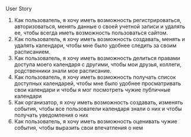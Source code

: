 User Story
1) Как пользователь,
я хочу иметь возможность регистрироваться, авторизоваться, менять данные о своей учетной записи и удалять ее,
чтобы всегда иметь возможность пользоваться сайтом.
2) Как пользователь,
я хочу иметь возможность создавать, менять и удалять календари,
чтобы мне было удобнее следить за своим расписанием.
3) Как пользователь,
я хочу иметь возможность делиться правами доступа моего календаря с другими,
чтобы мои друзья, коллеги, родственники знали мое расписание.
4) Как пользователь,
я хочу иметь возможность получать список доступных календарей,
чтобы мне было удобнее просматривать свои календари и чтобы я мог посмотреть чужие публичные календари
5) Как организатор,
я хочу иметь возможность создавать, изменять события,
чтобы все пользователи календаря знали о них и чтобы получать уведомления о них
6) Как пользователь,
я хочу иметь возможность оценивать чужие события,
чтобы выразить свои впечатления о нем